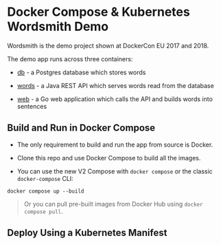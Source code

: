 # Docker Compose & Kubernetes Wordsmith Demo

Wordsmith is the demo project shown at DockerCon EU 2017 and 2018.

The demo app runs across three containers:

- [db](db/Dockerfile) - a Postgres database which stores words

- [words](api/Dockerfile) - a Java REST API which serves words read from the database

- [web](web/Dockerfile) - a Go web application which calls the API and builds words into sentences

## Build and Run in Docker Compose

- The only requirement to build and run the app from source is Docker.

- Clone this repo and use Docker Compose to build all the images.

- You can use the new V2 Compose with `docker compose` or the classic `docker-compose` CLI:

```shell
docker compose up --build
```

> Or you can pull pre-built images from Docker Hub using `docker compose pull`.

## Deploy Using a Kubernetes Manifest



